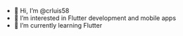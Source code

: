 - 👋 Hi, I’m @crluis58
- 👀 I’m interested in Flutter development and mobile apps
- 🌱 I’m currently learning Flutter

<!---
crluis58/crluis58 is a ✨ special ✨ repository because its `README.md` (this file) appears on your GitHub profile.
You can click the Preview link to take a look at your changes.
--->
